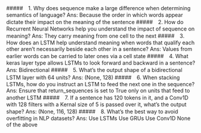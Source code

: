 #####　1. Why does sequence make a large difference when determining semantics of language?
Ans: Because the order in which words appear dictate their impact on the meaning of the sentence
#####　2. How do Recurrent Neural Networks help you understand the impact of sequence on meaning?
Ans: They carry meaning from one cell to the next
#####　3. How does an LSTM help understand meaning when words that qualify each other aren’t necessarily beside each other in a sentence?
Ans: Values from earlier words can be carried to later ones via a cell state
#####　4. What keras layer type allows LSTMs to look forward and backward in a sentence?
Ans: Bidirectional
#####　5. What’s the output shape of a bidirectional LSTM layer with 64 units?
Ans: (None, 128)
#####　6. When stacking LSTMs, how do you instruct an LSTM to feed the next one in the sequence?
Ans: Ensure that return_sequences is set to True only on units that feed to another LSTM
#####　7. If a sentence has 120 tokens in it, and a Conv1D with 128 filters with a Kernal size of 5 is passed over it, what’s the output shape?
Ans: (None, 116, 128)
#####　8. What’s the best way to avoid overfitting in NLP datasets?
Ans:
Use LSTMs
Use GRUs
Use Conv1D
None of the above